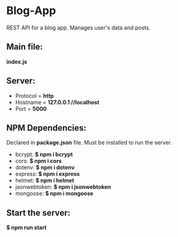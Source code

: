 # Blog-App
 REST API for a blog app. Manages user's data and posts.
 
 ## Main file:
 **index.js**
 
 ## Server:

- Protocol = **http**
- Hostname = **127.0.0.1 //localhost**
- Port = **5000**

## NPM Dependencies:
Declared in **package.json** file. Must be installed to run the server.
- bcrypt: **$ npm i bcrypt**
- cors: **$ npm i cors**
- dotenv: **$ npm i dotenv**
- express: **$ npm i express**
- helmet: **$ npm i helmet**
- jsonwebtoken: **$ npm i jsonwebtoken**
- mongoose: **$ npm i mongoose**

## Start the server:

**$ npm run start**